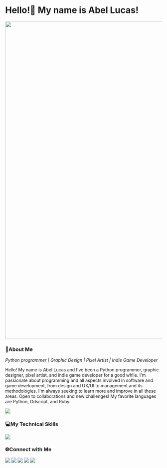 # Hello!👋 My name is Abel Lucas!
<img src="https://media.licdn.com/dms/image/D4D16AQHCiFtLGOdxCA/profile-displaybackgroundimage-shrink_350_1400/0/1691597133715?e=1718841600&v=beta&t=hrG_BoXLgN3xB_rI40zeSmTmq8PIa-2ifWGybUTB5KI" type="image/jpg" width=1020px>

### 📝About Me
_Python programmer | Graphic Design | Pixel Artist | Indie Game Developer_

Hello! My name is Abel Lucas and I've been a Python programmer, graphic designer, pixel artist, and indie game developer for a good while. I'm passionate about programming and all aspects involved in software and game development, from design and UX/UI to management and its methodologies. I'm always seeking to learn more and improve in all these areas. Open to collaborations and new challenges! My favorite languages are Python, Gdscript, and Ruby.

![](https://skillicons.dev/icons?i=python,godot,ruby&perline=3)

### 💻My Technical Skills
![](https://skillicons.dev/icons?i=vscode,godot,python,flask,fastapi,html,css,ps,ai&perline=10)

### 🌐Connect with Me

[![](https://img.shields.io/badge/Instagram-E4405F?style=for-the-badge&logo=instagram&logoColor=white)](https://www.instagram.com/abelarduu)
[![](https://img.shields.io/badge/Pinterest-%23E60023.svg?&style=for-the-badge&logo=Pinterest&logoColor=white)](https://br.pinterest.com/BitPixelGame/)
[![](https://img.shields.io/badge/LinkedIn-0077B5?style=for-the-badge&logo=linkedin&logoColor=white)](https://www.linkedin.com/in/Abel-Lucas)
[![](https://img.shields.io/badge/-Behance-blue?style=for-the-badge&logo=behance&logoColor=white)](https://www.behance.net/abellucas1)
[![](https://img.shields.io/badge/-Email-red?style=for-the-badge&logo=email&logoColor=white)](mailto:abelucas009@gmail.com)
